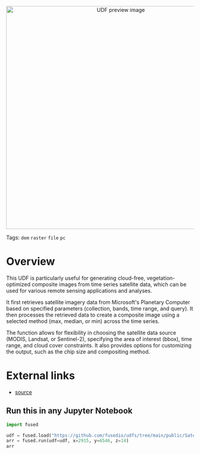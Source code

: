 <!--fused:preview-->
<p align="center"><img src="https://fused-magic.s3.us-west-2.amazonaws.com/thumbnails/udfs-staging/cuatrocienegas.png" width="600" alt="UDF preview image"></p>

<!--fused:tags-->
Tags: `dem` `raster` `file` `pc`

<!--fused:readme-->
# Overview

This UDF is particularly useful for generating cloud-free, vegetation-optimized composite images from time series satellite data, which can be used for various remote sensing applications and analyses.

It first retrieves satellite imagery data from Microsoft's Planetary Computer based on specified parameters (collection, bands, time range, and query). It then processes the retrieved data to create a composite image using a selected method (max, median, or min) across the time series.

The function allows for flexibility in choosing the satellite data source (MODIS, Landsat, or Sentinel-2), specifying the area of interest (bbox), time range, and cloud cover constraints. It also provides options for customizing the output, such as the chip size and compositing method.

# External links

- [source](https://planetarycomputer.microsoft.com/dataset/)

## Run this in any Jupyter Notebook

```python
import fused

udf = fused.load("https://github.com/fusedio/udfs/tree/main/public/Satellite_Greenest_Pixel")
arr = fused.run(udf=udf, x=2915, y=6546, z=14)
arr
```
